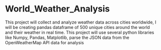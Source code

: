 # World_Weather_Analysis
This project will collect and analyze weather data across cities worldwide, I will be creating pandas dataframe of 500 unique cities around the world  and their weather in real time. This project will use several python libraries like Numpy, Pandas, Matplotlib, parse the JSON data from the OpenWeatherMap API data for analysis
